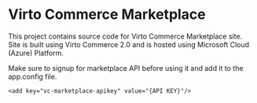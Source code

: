 Virto Commerce Marketplace
==============

This project contains source code for Virto Commerce Marketplace site. Site is built using Virto Commerce 2.0 and is hosted using Microsoft Cloud (Azure) Platform. 

Make sure to signup for marketplace API before using it and add it to the app.config file.

```
<add key="vc-marketplace-apikey" value="{API KEY}"/>
```
